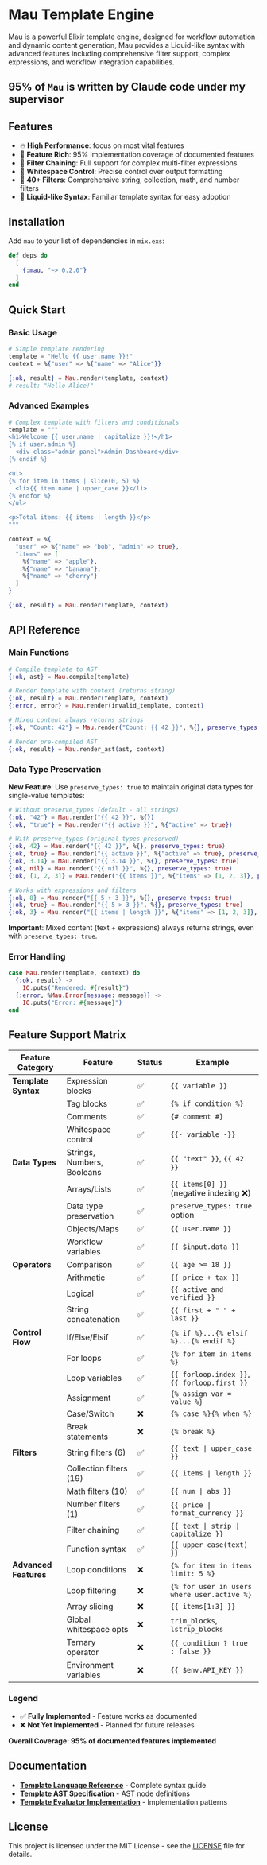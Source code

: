 # Mau Template Engine

Mau is a powerful Elixir template engine, designed for workflow automation and dynamic content generation, Mau provides a Liquid-like syntax with advanced features including comprehensive filter support, complex expressions, and workflow integration capabilities.

## **95% of `Mau` is written by Claude code under my supervisor**

## Features

- 🔥 **High Performance**: focus on most vital features
- 🎯 **Feature Rich**: 95% implementation coverage of documented features
- 🔗 **Filter Chaining**: Full support for complex multi-filter expressions
- 🎨 **Whitespace Control**: Precise control over output formatting
- 🧮 **40+ Filters**: Comprehensive string, collection, math, and number filters
- 🌊 **Liquid-like Syntax**: Familiar template syntax for easy adoption

## Installation

Add `mau` to your list of dependencies in `mix.exs`:

```elixir
def deps do
  [
    {:mau, "~> 0.2.0"}
  ]
end
```


## Quick Start

### Basic Usage

```elixir
# Simple template rendering
template = "Hello {{ user.name }}!"
context = %{"user" => %{"name" => "Alice"}}

{:ok, result} = Mau.render(template, context)
# result: "Hello Alice!"
```

### Advanced Examples

```elixir
# Complex template with filters and conditionals
template = """
<h1>Welcome {{ user.name | capitalize }}!</h1>
{% if user.admin %}
  <div class="admin-panel">Admin Dashboard</div>
{% endif %}

<ul>
{% for item in items | slice(0, 5) %}
  <li>{{ item.name | upper_case }}</li>
{% endfor %}
</ul>

<p>Total items: {{ items | length }}</p>
"""

context = %{
  "user" => %{"name" => "bob", "admin" => true},
  "items" => [
    %{"name" => "apple"},
    %{"name" => "banana"},
    %{"name" => "cherry"}
  ]
}

{:ok, result} = Mau.render(template, context)
```

## API Reference

### Main Functions

```elixir
# Compile template to AST
{:ok, ast} = Mau.compile(template)

# Render template with context (returns string)
{:ok, result} = Mau.render(template, context)
{:error, error} = Mau.render(invalid_template, context)

# Mixed content always returns strings
{:ok, "Count: 42"} = Mau.render("Count: {{ 42 }}", %{}, preserve_types: true)

# Render pre-compiled AST
{:ok, result} = Mau.render_ast(ast, context)
```

### Data Type Preservation

**New Feature**: Use `preserve_types: true` to maintain original data types for single-value templates:

```elixir
# Without preserve_types (default - all strings)
{:ok, "42"} = Mau.render("{{ 42 }}", %{})
{:ok, "true"} = Mau.render("{{ active }}", %{"active" => true})

# With preserve_types (original types preserved)
{:ok, 42} = Mau.render("{{ 42 }}", %{}, preserve_types: true)
{:ok, true} = Mau.render("{{ active }}", %{"active" => true}, preserve_types: true)
{:ok, 3.14} = Mau.render("{{ 3.14 }}", %{}, preserve_types: true)
{:ok, nil} = Mau.render("{{ nil }}", %{}, preserve_types: true)
{:ok, [1, 2, 3]} = Mau.render("{{ items }}", %{"items" => [1, 2, 3]}, preserve_types: true)

# Works with expressions and filters
{:ok, 8} = Mau.render("{{ 5 + 3 }}", %{}, preserve_types: true)
{:ok, true} = Mau.render("{{ 5 > 3 }}", %{}, preserve_types: true)
{:ok, 3} = Mau.render("{{ items | length }}", %{"items" => [1, 2, 3]}, preserve_types: true)
```

**Important**: Mixed content (text + expressions) always returns strings, even with `preserve_types: true`.

### Error Handling

```elixir
case Mau.render(template, context) do
  {:ok, result} ->
    IO.puts("Rendered: #{result}")
  {:error, %Mau.Error{message: message}} ->
    IO.puts("Error: #{message}")
end
```

## Feature Support Matrix

| Feature Category | Feature | Status | Example |
|-----------------|---------|---------|---------|
| **Template Syntax** | Expression blocks | ✅ | `{{ variable }}` |
| | Tag blocks | ✅ | `{% if condition %}` |
| | Comments | ✅ | `{# comment #}` |
| | Whitespace control | ✅ | `{{- variable -}}` |
| **Data Types** | Strings, Numbers, Booleans | ✅ | `{{ "text" }}`, `{{ 42 }}` |
| | Arrays/Lists | ✅ | `{{ items[0] }}` (negative indexing ❌) |
| | Data type preservation | ✅ | `preserve_types: true` option |
| | Objects/Maps | ✅ | `{{ user.name }}` |
| | Workflow variables | ✅ | `{{ $input.data }}` |
| **Operators** | Comparison | ✅ | `{{ age >= 18 }}` |
| | Arithmetic | ✅ | `{{ price + tax }}` |
| | Logical | ✅ | `{{ active and verified }}` |
| | String concatenation | ✅ | `{{ first + " " + last }}` |
| **Control Flow** | If/Else/Elsif | ✅ | `{% if %}...{% elsif %}...{% endif %}` |
| | For loops | ✅ | `{% for item in items %}` |
| | Loop variables | ✅ | `{{ forloop.index }}`, `{{ forloop.first }}` |
| | Assignment | ✅ | `{% assign var = value %}` |
| | Case/Switch | ❌ | `{% case %}{% when %}` |
| | Break statements | ❌ | `{% break %}` |
| **Filters** | String filters (6) | ✅ | `{{ text \| upper_case }}` |
| | Collection filters (19) | ✅ | `{{ items \| length }}` |
| | Math filters (10) | ✅ | `{{ num \| abs }}` |
| | Number filters (1) | ✅ | `{{ price \| format_currency }}` |
| | Filter chaining | ✅ | `{{ text \| strip \| capitalize }}` |
| | Function syntax | ✅ | `{{ upper_case(text) }}` |
| **Advanced Features** | Loop conditions | ❌ | `{% for item in items limit: 5 %}` |
| | Loop filtering | ❌ | `{% for user in users where user.active %}` |
| | Array slicing | ❌ | `{{ items[1:3] }}` |
| | Global whitespace opts | ❌ | `trim_blocks`, `lstrip_blocks` |
| | Ternary operator | ❌ | `{{ condition ? true : false }}` |
| | Environment variables | ❌ | `{{ $env.API_KEY }}` |

### Legend
- ✅ **Fully Implemented** - Feature works as documented
- ❌ **Not Yet Implemented** - Planned for future releases

**Overall Coverage: 95% of documented features implemented**

## Documentation

- **[Template Language Reference](docs/template_language_reference.md)** - Complete syntax guide
- **[Template AST Specification](docs/template_ast_specification.md)** - AST node definitions
- **[Template Evaluator Implementation](docs/template_evaluator_implementation.md)** - Implementation patterns

## License

This project is licensed under the MIT License - see the [LICENSE](LICENSE) file for details.
